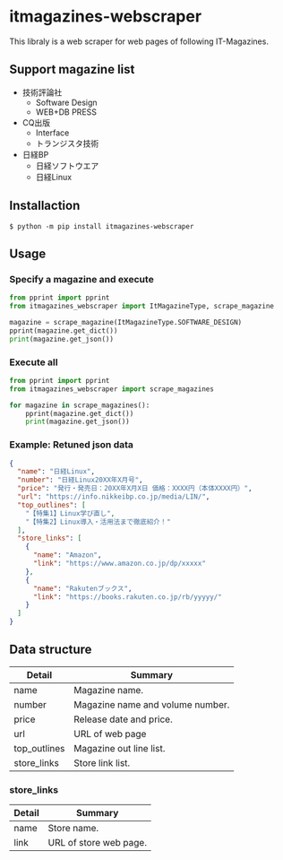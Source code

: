 # itmagazines-webscraper

This libraly is a web scraper for web pages of following IT-Magazines.

## Support magazine list

* 技術評論社
    * Software Design
    * WEB+DB PRESS
* CQ出版
    * Interface
    * トランジスタ技術
* 日経BP
    * 日経ソフトウエア
    * 日経Linux

## Installaction

```console
$ python -m pip install itmagazines-webscraper
```

## Usage

### Specify a magazine and execute
```python
from pprint import pprint
from itmagazines_webscraper import ItMagazineType, scrape_magazine

magazine = scrape_magazine(ItMagazineType.SOFTWARE_DESIGN)
pprint(magazine.get_dict())
print(magazine.get_json())
```

### Execute all
```python
from pprint import pprint
from itmagazines_webscraper import scrape_magazines

for magazine in scrape_magazines():
    pprint(magazine.get_dict())
    print(magazine.get_json())
```

### Example: Retuned json data
```json
{
  "name": "日経Linux",
  "number": "日経Linux20XX年X月号",
  "price": "発行・発売日：20XX年X月X日 価格：XXXX円（本体XXXX円）",
  "url": "https://info.nikkeibp.co.jp/media/LIN/",
  "top_outlines": [
    "【特集1】Linux学び直し",
    "【特集2】Linux導入・活用法まで徹底紹介！"
  ],
  "store_links": [
    {
      "name": "Amazon",
      "link": "https://www.amazon.co.jp/dp/xxxxx"
    },
    {
      "name": "Rakutenブックス",
      "link": "https://books.rakuten.co.jp/rb/yyyyy/"
    }
  ]
}
```

## Data structure

|Detail|Summary|
|------|-------|
|name|Magazine name.|
|number|Magazine name and volume number.|
|price|Release date and price.|
|url|URL of web page|
|top_outlines|Magazine out line list.|
|store_links|Store link list.|

### store_links
|Detail|Summary|
|------|-------|
|name|Store name.|
|link|URL of store web page.|
